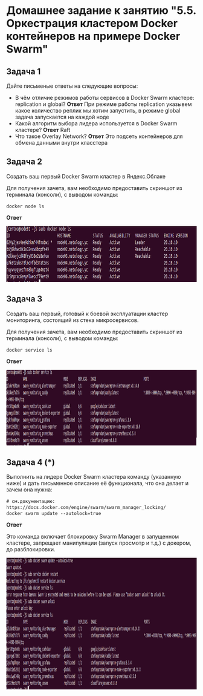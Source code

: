 # Домашнее задание к занятию "5.5. Оркестрация кластером Docker контейнеров на примере Docker Swarm"

## Задача 1

Дайте письменые ответы на следующие вопросы:

- В чём отличие режимов работы сервисов в Docker Swarm кластере: replication и global?
  **Ответ**
  При режиме работы replication указывем какое количество реплик мы хотим запустить, в режиме global задача запускается на каждой ноде 
- Какой алгоритм выбора лидера используется в Docker Swarm кластере?
  **Ответ**
  Raft
- Что такое Overlay Network?
  **Ответ**
  Это подсеть контейнеров для обмена данными внутри класстера 

## Задача 2

Создать ваш первый Docker Swarm кластер в Яндекс.Облаке

Для получения зачета, вам необходимо предоставить скриншот из терминала (консоли), с выводом команды:
```
docker node ls
```
**Ответ**
<p align="center">
  <img width="1012" height="148" src="./assets/screen1.png">
</p>

## Задача 3

Создать ваш первый, готовый к боевой эксплуатации кластер мониторинга, состоящий из стека микросервисов.

Для получения зачета, вам необходимо предоставить скриншот из терминала (консоли), с выводом команды:
```
docker service ls
```
**Ответ**
<p align="center">
  <img width="1519" height="200" src="./assets/screen2.png">
</p>

## Задача 4 (*)

Выполнить на лидере Docker Swarm кластера команду (указанную ниже) и дать письменное описание её функционала, что она делает и зачем она нужна:
```
# см.документацию: https://docs.docker.com/engine/swarm/swarm_manager_locking/
docker swarm update --autolock=true
```
**Ответ**

Это команда включает блокировку Swarm Manager в запущенном кластере, запрещает манипуляции (запуск просмотр и т.д.) с докером, до разблокировки.

<p align="center">
  <img width="1517" height="348" src="./assets/screen3.png">
</p>

